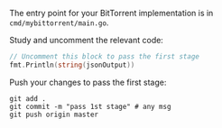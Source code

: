 The entry point for your BitTorrent implementation is in `cmd/mybittorrent/main.go`.

Study and uncomment the relevant code: 

```go
// Uncomment this block to pass the first stage
fmt.Println(string(jsonOutput))
```

Push your changes to pass the first stage:

```
git add .
git commit -m "pass 1st stage" # any msg
git push origin master
```
